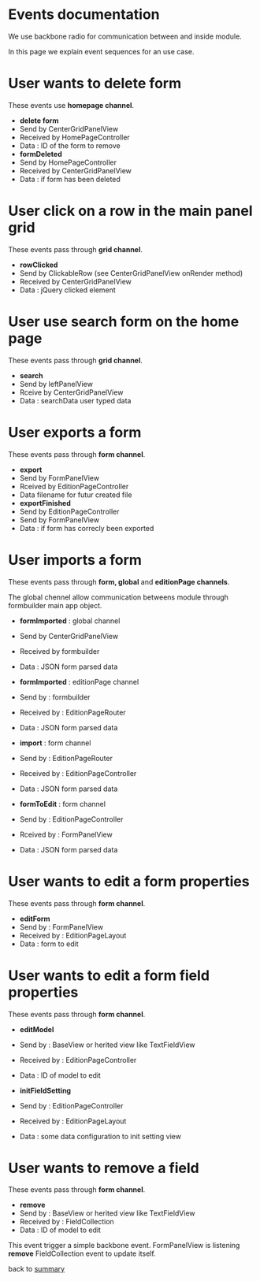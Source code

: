 # Events documentation

We use backbone radio for communication between and inside module.

In this page we explain event sequences for an use case.

# User wants to delete form

These events use **homepage channel**.

* **delete form**
 * Send by CenterGridPanelView
 * Received by HomePageController
 * Data : ID of the form to remove
* **formDeleted**
 * Send by HomePageController
 * Received by CenterGridPanelView
 * Data : if form has been deleted

# User click on a row in the main panel grid

These events pass through **grid channel**.

* **rowClicked**
 * Send by ClickableRow (see CenterGridPanelView onRender method)
 * Received by CenterGridPanelView
 * Data : jQuery clicked element

# User use search form on the home page

These events pass through **grid channel**.

* **search**
 * Send by leftPanelView
 * Rceive by CenterGridPanelView
 * Data : searchData user typed data

# User exports a form

These events pass through **form channel**.

* **export**
 * Send by FormPanelView
 * Rceived by EditionPageController
 * Data filename for futur created file
* **exportFinished**
 * Send by EditionPageController
 * Send by FormPanelView
 * Data : if form has correcly been exported

# User imports a form

These events pass through **form, global** and **editionPage channels**.

The global chennel allow communication betweens module through formbuilder main app object.

* **formImported** : global channel
 * Send by CenterGridPanelView
 * Received by formbuilder
 * Data : JSON form parsed data


* **formImported** : editionPage channel
 * Send by : formbuilder
 * Received by : EditionPageRouter
 * Data : JSON form parsed data


* **import** : form channel
 * Send by : EditionPageRouter
 * Received by : EditionPageController
 * Data : JSON form parsed data


* **formToEdit** : form channel
 * Send by : EditionPageController
 * Rceived by : FormPanelView
 * Data : JSON form parsed data

# User wants to edit a form properties

These events pass through **form channel**.

* **editForm**
 * Send by : FormPanelView
 * Received by : EditionPageLayout
 * Data : form to edit

# User wants to edit a form field properties

These events pass through **form channel**.

* **editModel**
 * Send by : BaseView or herited view like TextFieldView
 * Received by : EditionPageController
 * Data : ID of model to edit


* **initFieldSetting**
 * Send by : EditionPageController
 * Received by : EditionPageLayout
 * Data : some data configuration to init setting view

# User wants to remove a field

These events pass through **form channel**.

* **remove**
 * Send by : BaseView or herited view like TextFieldView
 * Received by : FieldCollection
 * Data : ID of model to edit

This event trigger a simple backbone event. FormPanelView is listening **remove** FieldCollection event to update itself.



back to [summary](index.md)
